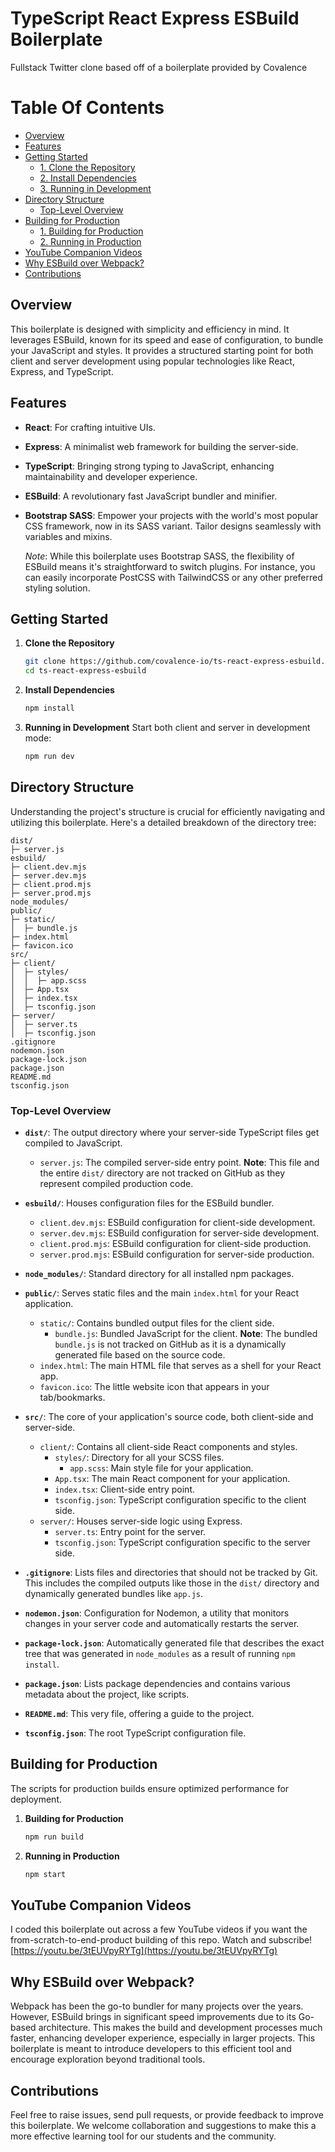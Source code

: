 # TypeScript React Express ESBuild Boilerplate

Fullstack Twitter clone based off of a boilerplate provided by Covalence

# Table Of Contents

- [Overview](#overview)
- [Features](#features)
- [Getting Started](#getting-started)
  - [1. Clone the Repository](#1-clone-the-repository)
  - [2. Install Dependencies](#2-install-dependencies)
  - [3. Running in Development](#3-running-in-development)
- [Directory Structure](#directory-structure)
  - [Top-Level Overview](#top-level-overview)
- [Building for Production](#building-for-production)
  - [1. Building for Production](#1-building-for-production)
  - [2. Running in Production](#2-running-in-production)
- [YouTube Companion Videos](#youtube-companion-videos)
- [Why ESBuild over Webpack?](#why-esbuild-over-webpack)
- [Contributions](#contributions)

## Overview

This boilerplate is designed with simplicity and efficiency in mind. It leverages ESBuild, known for its speed and ease of configuration, to bundle your JavaScript and styles. It provides a structured starting point for both client and server development using popular technologies like React, Express, and TypeScript.

## Features

- **React**: For crafting intuitive UIs.
- **Express**: A minimalist web framework for building the server-side.
- **TypeScript**: Bringing strong typing to JavaScript, enhancing maintainability and developer experience.
- **ESBuild**: A revolutionary fast JavaScript bundler and minifier.
- **Bootstrap SASS**: Empower your projects with the world's most popular CSS framework, now in its SASS variant. Tailor designs seamlessly with variables and mixins.

  _Note_: While this boilerplate uses Bootstrap SASS, the flexibility of ESBuild means it's straightforward to switch plugins. For instance, you can easily incorporate PostCSS with TailwindCSS or any other preferred styling solution.

## Getting Started

1. **Clone the Repository**

   ```sh
   git clone https://github.com/covalence-io/ts-react-express-esbuild.git
   cd ts-react-express-esbuild
   ```

2. **Install Dependencies**

   ```sh
   npm install
   ```

3. **Running in Development**
   Start both client and server in development mode:
   ```sh
   npm run dev
   ```

## Directory Structure

Understanding the project's structure is crucial for efficiently navigating and utilizing this boilerplate. Here's a detailed breakdown of the directory tree:

```
dist/
├─ server.js
esbuild/
├─ client.dev.mjs
├─ server.dev.mjs
├─ client.prod.mjs
├─ server.prod.mjs
node_modules/
public/
├─ static/
│  ├─ bundle.js
├─ index.html
├─ favicon.ico
src/
├─ client/
│  ├─ styles/
│  │  ├─ app.scss
│  ├─ App.tsx
│  ├─ index.tsx
│  ├─ tsconfig.json
├─ server/
│  ├─ server.ts
│  ├─ tsconfig.json
.gitignore
nodemon.json
package-lock.json
package.json
README.md
tsconfig.json
```

### Top-Level Overview

- **`dist/`**: The output directory where your server-side TypeScript files get compiled to JavaScript.

  - `server.js`: The compiled server-side entry point. **Note**: This file and the entire `dist/` directory are not tracked on GitHub as they represent compiled production code.

- **`esbuild/`**: Houses configuration files for the ESBuild bundler.

  - `client.dev.mjs`: ESBuild configuration for client-side development.
  - `server.dev.mjs`: ESBuild configuration for server-side development.
  - `client.prod.mjs`: ESBuild configuration for client-side production.
  - `server.prod.mjs`: ESBuild configuration for server-side production.

- **`node_modules/`**: Standard directory for all installed npm packages.

- **`public/`**: Serves static files and the main `index.html` for your React application.

  - `static/`: Contains bundled output files for the client side.
    - `bundle.js`: Bundled JavaScript for the client. **Note**: The bundled `bundle.js` is not tracked on GitHub as it is a dynamically generated file based on the source code.
  - `index.html`: The main HTML file that serves as a shell for your React app.
  - `favicon.ico`: The little website icon that appears in your tab/bookmarks.

- **`src/`**: The core of your application's source code, both client-side and server-side.

  - `client/`: Contains all client-side React components and styles.
    - `styles/`: Directory for all your SCSS files.
      - `app.scss`: Main style file for your application.
    - `App.tsx`: The main React component for your application.
    - `index.tsx`: Client-side entry point.
    - `tsconfig.json`: TypeScript configuration specific to the client side.
  - `server/`: Houses server-side logic using Express.
    - `server.ts`: Entry point for the server.
    - `tsconfig.json`: TypeScript configuration specific to the server side.

- **`.gitignore`**: Lists files and directories that should not be tracked by Git. This includes the compiled outputs like those in the `dist/` directory and dynamically generated bundles like `app.js`.

- **`nodemon.json`**: Configuration for Nodemon, a utility that monitors changes in your server code and automatically restarts the server.

- **`package-lock.json`**: Automatically generated file that describes the exact tree that was generated in `node_modules` as a result of running `npm install`.

- **`package.json`**: Lists package dependencies and contains various metadata about the project, like scripts.

- **`README.md`**: This very file, offering a guide to the project.

- **`tsconfig.json`**: The root TypeScript configuration file.

## Building for Production

The scripts for production builds ensure optimized performance for deployment.

1. **Building for Production**

   ```sh
   npm run build
   ```

2. **Running in Production**
   ```sh
   npm start
   ```

## YouTube Companion Videos

I coded this boilerplate out across a few YouTube videos if you want the from-scratch-to-end-product building of this repo. Watch and subscribe!
[https://youtu.be/3tEUVpyRYTg](https://youtu.be/3tEUVpyRYTg)

## Why ESBuild over Webpack?

Webpack has been the go-to bundler for many projects over the years. However, ESBuild brings in significant speed improvements due to its Go-based architecture. This makes the build and development processes much faster, enhancing developer experience, especially in larger projects. This boilerplate is meant to introduce developers to this efficient tool and encourage exploration beyond traditional tools.

## Contributions

Feel free to raise issues, send pull requests, or provide feedback to improve this boilerplate. We welcome collaboration and suggestions to make this a more effective learning tool for our students and the community.
